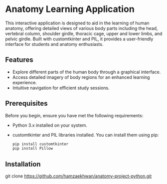 # Anatomy Learning Application

This interactive application is designed to aid in the learning of human anatomy, offering detailed views of various body parts including the head, vertebral column, shoulder girdle, thoracic cage, upper and lower limbs, and pelvic girdle. Built with customtkinter and PIL, it provides a user-friendly interface for students and anatomy enthusiasts.

## Features

- Explore different parts of the human body through a graphical interface.
- Access detailed imagery of body regions for an enhanced learning experience.
- Intuitive navigation for efficient study sessions.

## Prerequisites

Before you begin, ensure you have met the following requirements:

- Python 3.x installed on your system.
- customtkinter and PIL libraries installed. You can install them using pip:

  ```bash
  pip install customtkinter
  pip install Pillow

## Installation
  git clone https://github.com/hamzaekhwan/anatomy-project-python.git

